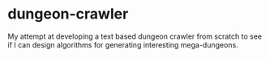 # dungeon-crawler
My attempt at developing a text based dungeon crawler from scratch to see if I can design algorithms for generating interesting mega-dungeons.
